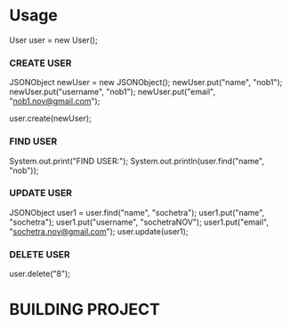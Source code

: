 # Usage
User user = new User();

### CREATE USER
JSONObject newUser = new JSONObject();
newUser.put("name", "nob1");
newUser.put("username", "nob1");
newUser.put("email", "nob1.nov@gmail.com");

user.create(newUser);

### FIND USER
System.out.print("FIND USER:");
System.out.println(user.find("name", "nob"));

### UPDATE USER
JSONObject user1 = user.find("name", "sochetra");
user1.put("name", "sochetra");
user1.put("username", "sochetraNOV");
user1.put("email", "sochetra.nov@gmail.com");
user.update(user1);

### DELETE USER
user.delete("8");

# BUILDING PROJECT
